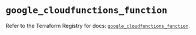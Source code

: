 # `google_cloudfunctions_function`

Refer to the Terraform Registry for docs: [`google_cloudfunctions_function`](https://registry.terraform.io/providers/hashicorp/google/5.17.0/docs/resources/cloudfunctions_function).
